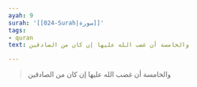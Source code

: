 ```yaml
---
ayah: 9
surah: '[[024-Surah|سورة]]'
tags:
- quran
text: والخامسة أن غضب الله عليها إن كان من الصادقين

---
```

> والخامسة أن غضب الله عليها إن كان من الصادقين
